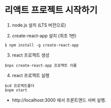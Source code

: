 
# 리액트 프로젝트 시작하기

1.  node.js 설치 (LTS 버전으로)

2. create-react-app 설치 (최초 1번)
```
$ npm install -g create-react-app
```

3. react 프로젝트 생성
```
$npx create-react-app 프로젝트 이름
```

4. react 프로젝트 실행
```
$cd 프로젝트폴더
$npm start
```

- http://localhost:3000 에서 프론트엔드 서버 실행.  